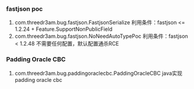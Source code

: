 ### fastjson poc
1. com.threedr3am.bug.fastjson.FastjsonSerialize 利用条件：fastjson <= 1.2.24 + Feature.SupportNonPublicField
2. com.threedr3am.bug.fastjson.NoNeedAutoTypePoc 利用条件：fastjson < 1.2.48 不需要任何配置，默认配置通杀RCE

### Padding Oracle CBC
1. com.threedr3am.bug.paddingoraclecbc.PaddingOracleCBC java实现padding oracle cbc

